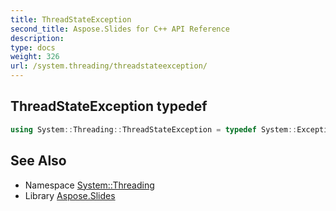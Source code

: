 ```yaml
---
title: ThreadStateException
second_title: Aspose.Slides for C++ API Reference
description: 
type: docs
weight: 326
url: /system.threading/threadstateexception/
---
```

## ThreadStateException typedef




```cpp
using System::Threading::ThreadStateException = typedef System::ExceptionWrapper<Details_ThreadStateException >
```

## See Also

* Namespace [System::Threading](../)
* Library [Aspose.Slides](../../)